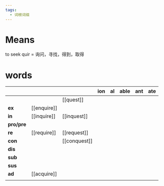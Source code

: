 ```yaml
---
tags:
  - 词根词缀
---
```

# Means
to seek
quir = 询问，寻找，得到，取得
# words
|             |             |              | **ion** | **al** | **able** | **ant** | **ate** |
| ----------- | ----------- | ------------ | ------- | ------ | -------- | ------- | ------- |
|             |             | [[quest]]    |         |        |          |         |         |
| **ex**      | [[enquire]] |              |         |        |          |         |         |
| **in**      | [[inquire]] | [[inquest]]  |         |        |          |         |         |
| **pro/pre** |             |              |         |        |          |         |         |
| **re**      | [[require]] | [[request]]  |         |        |          |         |         |
| **con**     |             | [[conquest]] |         |        |          |         |         |
| **dis**     |             |              |         |        |          |         |         |
| **sub**     |             |              |         |        |          |         |         |
| **sus**     |             |              |         |        |          |         |         |
| **ad**      | [[acquire]] |              |         |        |          |         |         |
|             |             |              |         |        |          |         |         |
